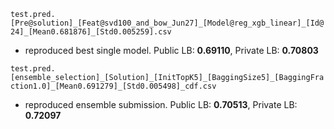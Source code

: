 
`test.pred.[Pre@solution]_[Feat@svd100_and_bow_Jun27]_[Model@reg_xgb_linear]_[Id@24]_[Mean0.681876]_[Std0.005259].csv`
* reproduced best single model. Public LB: **0.69110**, Private LB: **0.70803**

`test.pred.[ensemble_selection]_[Solution]_[InitTopK5]_[BaggingSize5]_[BaggingFraction1.0]_[Mean0.691279]_[Std0.005498]_cdf.csv`
* reproduced ensemble submission. Public LB: **0.70513**, Private LB: **0.72097**